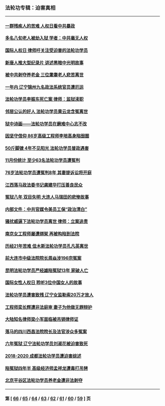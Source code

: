 ### 法轮功专辑：迫害真相
---
#### [一群残疾人的苦难 人权日看中共暴政](../../pages/nf4379/n13431199.md?12140430) 
#### [多名八旬老人被劫入狱 学者：中共毫无人权](../../pages/nf4379/n13429561.md?12140430) 
#### [国际人权日 律师吁关注受迫害的法轮功学员](../../pages/nf4379/n13427032.md?12140430) 
#### [新唐人推大型纪录片 讲述黑暗中光明故事](../../pages/nf4379/n13427790.md?12140430) 
#### [被中共剥夺养老金 三位耄耋老人悲苦离世](../../pages/nf4379/n13424317.md?12140430) 
#### [一年内 辽宁锦州九名政法系统官员遭厄运](../../pages/nf4379/n13422434.md?12140430) 
#### [法轮功学员李振东死亡案 律师：监狱渎职](../../pages/nf4379/n13422564.md?12140430) 
#### [邻居公认的好人 法轮功学员黄云龙含冤离世](../../pages/nf4379/n13421952.md?12140430) 
#### [狱中诗画——法轮功学员在磨难中心志不改](../../pages/nf4379/n13411319.md?12140430) 
#### [因坚守信仰 86岁高级工程师李培高身陷囹圄](../../pages/nf4379/n13419794.md?12140430) 
#### [50斤脚镣 4年不见阳光 法轮功学员普政遇害](../../pages/nf4379/n13417359.md?12140430) 
#### [11月份统计 至少63名法轮功学员遭冤判](../../pages/nf4379/n13416813.md?12140430) 
#### [76岁法轮功学员遭冤判8年 其妻提诉讼将开庭](../../pages/nf4379/n13415071.md?12140430) 
#### [江西落马政法委书记龚建华打压善良民众](../../pages/nf4379/n13412606.md?12140430) 
#### [冤狱八年 双目失明 大连人马瑞田的悲惨故事](../../pages/nf4379/n13413203.md?12140430) 
#### [内部文件：中共官媒令美员工保“政治清白”](../../pages/nf4379/n13413559.md?12140430) 
#### [骚扰威逼下法轮功学员离世 律师：立案追责](../../pages/nf4379/n13411227.md?12140430) 
#### [南京女工程师屡遭绑架 再被构陷到法院](../../pages/nf4379/n13410744.md?12140430) 
#### [历经21年苦难 佳木斯法轮功学员孔凡英离世](../../pages/nf4379/n13410256.md?12140430) 
#### [前大连市中级法院院长周焱涉196宗冤案](../../pages/nf4379/n13408040.md?12140430) 
#### [昆明法轮功学员严经雄陷冤狱13年 家破人亡](../../pages/nf4379/n13408438.md?12140430) 
#### [国际女性人权日 聆听3位中国女人的故事](../../pages/nf4379/n13406864.md?12140430) 
#### [法轮功学员遭害致残 辽宁女监勒索20万才放人](../../pages/nf4379/n13406210.md?12140430) 
#### [工程师栾长辉遭非法庭审 妻子为他做无罪辩护](../../pages/nf4379/n13405677.md?12140430) 
#### [大陆知名律师梁小军面临被吊销律师证](../../pages/nf4379/n13404552.md?12140430) 
#### [落马的四川西昌法院院长及法官涉众多冤案](../../pages/nf4379/n13400861.md?12140430) 
#### [六年冤狱 辽宁法轮功学员刘淑花被迫害致死](../../pages/nf4379/n13403835.md?12140430) 
#### [2018-2020 成都法轮功学员遭迫害综述](../../pages/nf4379/n13398532.md?12140430) 
#### [陷冤狱四年半 高级经济师孟祥龙遭毒打吊铐](../../pages/nf4379/n13400275.md?12140430) 
#### [北京平谷区法轮功学员养老金遭非法剥夺](../../pages/nf4379/n13397851.md?12140430) 

---
#### 第 [ [66](./66.md?12140430) / [65](./65.md?12140430) / [64](./64.md?12140430) / [63](./63.md?12140430) / [62](./62.md?12140430) / [61](./61.md?12140430) / [60](./60.md?12140430) / [59](./59.md?12140430) ] 页
